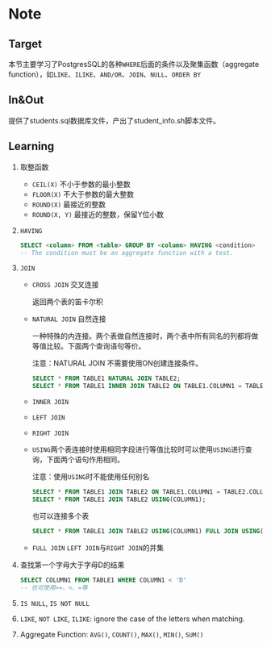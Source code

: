 # Note

## Target

本节主要学习了PostgresSQL的各种`WHERE`后面的条件以及聚集函数（aggregate function），如`LIKE`、`ILIKE`、`AND/OR`、`JOIN`、`NULL`、`ORDER BY`

## In&Out

提供了students.sql数据库文件，产出了student_info.sh脚本文件。

## Learning

1. 取整函数
   - `CEIL(X)` 不小于参数的最小整数
   - `FLOOR(X)` 不大于参数的最大整数
   - `ROUND(X)` 最接近的整数
   - `ROUND(X, Y)` 最接近的整数，保留Y位小数

2. `HAVING`

   ```sql
   SELECT <column> FROM <table> GROUP BY <column> HAVING <condition>
   -- The condition must be an aggregate function with a test.
   ```

3. `JOIN`
   - `CROSS JOIN` 交叉连接

     返回两个表的笛卡尔积

   - `NATURAL JOIN` 自然连接

     一种特殊的内连接。两个表做自然连接时，两个表中所有同名的列都将做等值比较。下面两个查询语句等价。

     注意：NATURAL JOIN 不需要使用ON创建连接条件。

     ```sql
     SELECT * FROM TABLE1 NATURAL JOIN TABLE2;
     SELECT * FROM TABLE1 INNER JOIN TABLE2 ON TABLE1.COLUMN1 = TABLE2.COLUMN1;
     ```

   - `INNER JOIN`
   - `LEFT JOIN`
   - `RIGHT JOIN`

   - `USING`两个表连接时使用相同字段进行等值比较时可以使用`USING`进行查询，下面两个语句作用相同。

      注意：使用`USING`时不能使用任何别名

      ```sql
      SELECT * FROM TABLE1 JOIN TABLE2 ON TABLE1.COLUMN1 = TABLE2.COLUMN1;
      SELECT * FROM TABLE1 JOIN TABLE2 USING(COLUMN1);
      ```

      也可以连接多个表

      ```sql
      SELECT * FROM TABLE1 JOIN TABLE2 USING(COLUMN1) FULL JOIN USING(COLUMN1);
      ```

   - `FULL JOIN`
   `LEFT JOIN`与`RIGHT JOIN`的并集

4. 查找第一个字母大于字母D的结果

   ```sql
   SELECT COLUMN1 FROM TABLE1 WHERE COLUMN1 < 'D'
   -- 也可使用>=、<、=等
   ```

5. `IS NULL`, `IS NOT NULL`

6. `LIKE`, `NOT LIKE`, `ILIKE`: ignore the case of the letters when matching.

7. Aggregate Function: `AVG()`, `COUNT()`, `MAX()`, `MIN()`, `SUM()`
